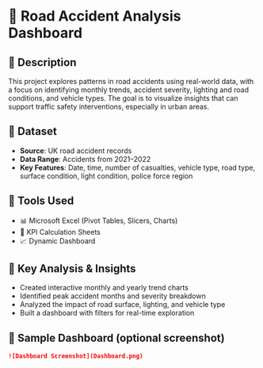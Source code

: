 # 🚧 Road Accident Analysis Dashboard

## 📝 Description
This project explores patterns in road accidents using real-world data, with a focus on identifying monthly trends, accident severity, lighting and road conditions, and vehicle types. The goal is to visualize insights that can support traffic safety interventions, especially in urban areas.

## 📁 Dataset
- **Source**: UK road accident records
- **Data Range**: Accidents from 2021–2022
- **Key Features**: Date, time, number of casualties, vehicle type, road type, surface condition, light condition, police force region

## 🔧 Tools Used
- 📊 Microsoft Excel (Pivot Tables, Slicers, Charts)
- 🧮 KPI Calculation Sheets
- 📈 Dynamic Dashboard

## 🚀 Key Analysis & Insights
- Created interactive monthly and yearly trend charts
- Identified peak accident months and severity breakdown
- Analyzed the impact of road surface, lighting, and vehicle type
- Built a dashboard with filters for real-time exploration

## 📸 Sample Dashboard (optional screenshot)
```markdown
![Dashboard Screenshot](Dashboard.png)


